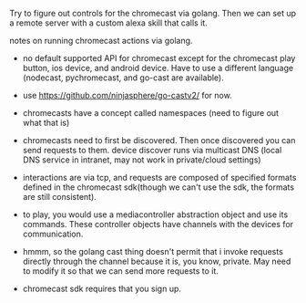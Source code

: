 Try to figure out controls for the chromecast via golang. 
Then we can set up a remote server with a custom alexa skill that calls it. 

notes on running chromecast actions via golang. 

- no default supported API for chromecast except for the chromecast play button, ios device, and android device. Have to use a different language (nodecast, pychromecast, and go-cast are available).
- use https://github.com/ninjasphere/go-castv2/ for now. 
- chromecasts have a concept called namespaces (need to figure out what that is)
- chromecasts need to first be discovered. Then once discovered you can send requests to them. device discover runs via multicast DNS (local DNS service in intranet, may not work in private/cloud settings)
- interactions are via tcp, and requests are composed of specified formats defined in the chromecast sdk(though we can't use the sdk, the formats are still consistent).
- to play, you would use a mediacontroller abstraction object and use its commands. These controller objects have channels with the devices for communication. 

- hmmm, so the golang cast thing doesn't permit that i invoke requests directly through the channel because it is, you know, private. May need to modify it so that we can send more requests to it. 


- chromecast sdk requires that you sign up. 